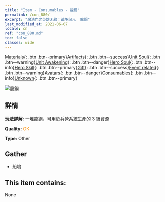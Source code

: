 ```yaml
---
title: "Item - Consumables - 龍鋼"
permalink: /con_880/
excerpt: "魔法门之英雄无敌：战争纪元  龍鋼"
last_modified_at: 2021-06-07
locale: cn
ref: "con_880.md"
toc: false
classes: wide
---
```

 [Materials](/ItemsCN/){: .btn .btn--primary}[Artifacts](/ItemsCN/Artifacts/){: .btn .btn--success}[Unit Soul](/ItemsCN/UnitSoul/){: .btn .btn--warning}[Unit Awakening](/ItemsCN/UnitAwakening/){: .btn .btn--danger}[Hero Soul](/ItemsCN/HeroSoul/){: .btn .btn--info}[Hero Skill](/ItemsCN/HeroSkill/){: .btn .btn--primary}[Gift](/ItemsCN/Gift/){: .btn .btn--success}[Event related](/ItemsCN/Events/){: .btn .btn--warning}[Avatars](/ItemsCN/Avatars/){: .btn .btn--danger}[Consumables](/ItemsCN/Consumables/){: .btn .btn--info}[Unknown](/ItemsCN/Unknown/){: .btn .btn--primary}

 ![龍鋼](/images/t/i_115.png)

## 詳情
 **玩法詳解:** 一堆龍鋼，可用於兵營系統生產的 3 級資源

 **Quality:** <span style="color: #FF8C00">OK</span>

 **Type:** Other

## Gather

*    船塢 

## This item contains:

  None

